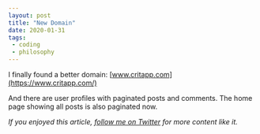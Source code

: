 ```yaml
---
layout: post
title: "New Domain"
date: 2020-01-31
tags:
 - coding
 - philosophy
---
```


I finally found a better domain: [www.critapp.com](https://www.critapp.com/)

And there are user profiles with paginated posts and comments. The home page showing all posts is also paginated now.

*If you enjoyed this article, [follow me on Twitter](https://twitter.com/dchackethal) for more content like it.*
